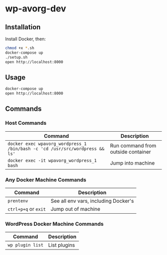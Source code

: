 # wp-avorg-dev

## Installation

Install Docker, then:

```bash
chmod +x *.sh
docker-compose up
./setup.sh
open http://localhost:8000
```

## Usage

```bash
docker-compose up
open http://localhost:8000
```

## Commands

### Host Commands

Command                                                                      | Description
-----------------------------------------------------------------------------|------------------------------------
`docker exec wpavorg_wordpress_1 /bin/bash -c 'cd /usr/src/wordpress && ls'` | Run command from outside container
`docker exec -it wpavorg_wordpress_1 bash`                                   | Jump into machine

### Any Docker Machine Commands

Command              | Description
---------------------|-------------------------------------
`prentenv`           | See all env vars, including Docker's
`ctrl+p+q` or `exit` | Jump out of machine

### WordPress Docker Machine Commands

Command          | Description
-----------------|----------------
`wp plugin list` | List plugins
